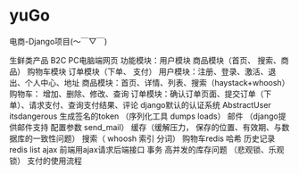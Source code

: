# yuGo
电商-Django项目(～￣▽￣)

生鲜类产品 B2C PC电脑端网页
功能模块：用户模块 商品模块（首页、 搜索、商品） 购物车模块 订单模块（下单、 支付）
用户模块：注册、登录、激活、退出、个人中心、地址
商品模块：首页、详情、列表、搜索（haystack+whoosh）
购物车： 增加、删除、修改、查询
订单模块：确认订单页面、提交订单（下单）、请求支付、查询支付结果、评论
django默认的认证系统 AbstractUser
itsdangerous 生成签名的token （序列化工具 dumps loads）
邮件 （django提供邮件支持 配置参数 send_mail）
缓存（缓解压力， 保存的位置、有效期、与数据库的一致性问题）
搜索（ whoosh 索引 分词）
购物车redis 哈希 历史记录redis list
ajax 前端用ajax请求后端接口
事务
高并发的库存问题 （悲观锁、乐观锁）
支付的使用流程
